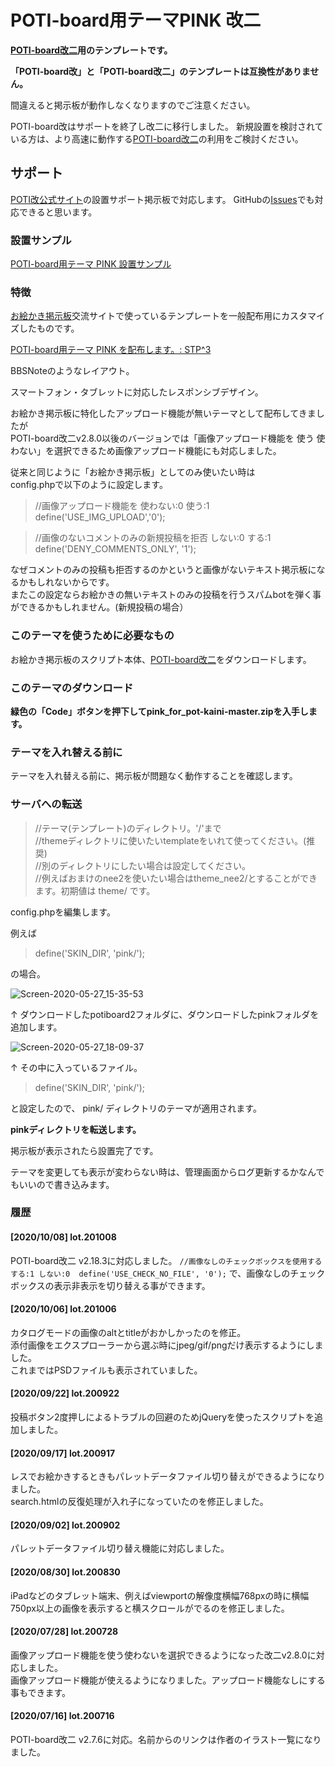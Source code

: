 # POTI-board用テーマPINK 改二

**[POTI-board改二](https://github.com/sakots/poti-kaini)用のテンプレートです。**

**「POTI-board改」と「POTI-board改二」のテンプレートは互換性がありません。**

間違えると掲示板が動作しなくなりますのでご注意ください。

POTI-board改はサポートを終了し改二に移行しました。
新規設置を検討されている方は、より高速に動作する[POTI-board改二](https://github.com/sakots/poti-kaini)の利用をご検討ください。

## サポート

[POTI改公式サイト](https://poti-k.info/)の設置サポート掲示板で対応します。
GitHubの[Issues](https://github.com/satopian/pink_for_pot-kaini/issues)でも対応できると思います。

### 設置サンプル

[POTI-board用テーマ PINK 設置サンプル](https://pbbs.sakura.ne.jp/cgi/neosample/poti/)

### 特徴

[お絵かき掲示板](https://pbbs.sakura.ne.jp/)交流サイトで使っているテンプレートを一般配布用にカスタマイズしたものです。

[POTI-board用テーマ PINK を配布します。: STP^3](http://stp.sblo.jp/article/182310034.html)

BBSNoteのようなレイアウト。

スマートフォン・タブレットに対応したレスポンシブデザイン。

お絵かき掲示板に特化したアップロード機能が無いテーマとして配布してきましたが  
POTI-board改二v2.8.0以後のバージョンでは「画像アップロード機能を 使う 使わない」を選択できるため画像アップロード機能にも対応しました。

従来と同じように「お絵かき掲示板」としてのみ使いたい時は  
config.phpで以下のように設定します。  

>//画像アップロード機能を 使わない:0 使う:1   
>define('USE_IMG_UPLOAD','0');  

>//画像のないコメントのみの新規投稿を拒否 しない:0 する:1   
>define('DENY_COMMENTS_ONLY', '1');  

なぜコメントのみの投稿も拒否するのかというと画像がないテキスト掲示板になるかもしれないからです。  
またこの設定ならお絵かきの無いテキストのみの投稿を行うスパムbotを弾く事ができるかもしれません。(新規投稿の場合）    

### このテーマを使うために必要なもの

お絵かき掲示板のスクリプト本体、[POTI-board改二](https://github.com/sakots/poti-kaini)をダウンロードします。

### このテーマのダウンロード 

**緑色の「Code」ボタンを押下してpink_for_pot-kaini-master.zipを入手します。**

### テーマを入れ替える前に ##

テーマを入れ替える前に、掲示板が問題なく動作することを確認します。

### サーバへの転送

> //テーマ(テンプレート)のディレクトリ。'/'まで  
> //themeディレクトリに使いたいtemplateをいれて使ってください。(推奨)  
> //別のディレクトリにしたい場合は設定してください。  
> //例えばおまけのnee2を使いたい場合はtheme_nee2/とすることができます。初期値は theme/ です。  

config.phpを編集します。

例えば

> define('SKIN_DIR', 'pink/');

の場合。

![Screen-2020-05-27_15-35-53](https://user-images.githubusercontent.com/44894014/83000244-0ed13280-a045-11ea-92f1-37c6d6238a72.png)

↑
ダウンロードしたpotiboard2フォルダに、ダウンロードしたpinkフォルダを追加します。


![Screen-2020-05-27_18-09-37](https://user-images.githubusercontent.com/44894014/83000458-5c4d9f80-a045-11ea-8a31-94ce1f2df273.png)

↑
その中に入っているファイル。


> define('SKIN_DIR', 'pink/');

と設定したので、 pink/ ディレクトリのテーマが適用されます。

**pinkディレクトリを転送します。**

掲示板が表示されたら設置完了です。

テーマを変更しても表示が変わらない時は、管理画面からログ更新するかなんでもいいので書き込みます。

### 履歴
#### [2020/10/08] lot.201008
POTI-board改二 v2.18.3に対応しました。
`//画像なしのチェックボックスを使用する する:1 しない:0 
define('USE_CHECK_NO_FILE', '0');`
で、画像なしのチェックボックスの表示非表示を切り替える事ができます。

#### [2020/10/06] lot.201006

カタログモードの画像のaltとtitleがおかしかったのを修正。  
添付画像をエクスプローラーから選ぶ時にjpeg/gif/pngだけ表示するようにしました。  
これまではPSDファイルも表示されていました。

#### [2020/09/22] lot.200922

投稿ボタン2度押しによるトラブルの回避のためjQueryを使ったスクリプトを追加しました。

#### [2020/09/17] lot.200917

レスでお絵かきするときもパレットデータファイル切り替えができるようになりました。  
search.htmlの反復処理が入れ子になっていたのを修正しました。  

#### [2020/09/02] lot.200902

パレットデータファイル切り替え機能に対応しました。

#### [2020/08/30] lot.200830

iPadなどのタブレット端末、例えばviewportの解像度横幅768pxの時に横幅750px以上の画像を表示すると横スクロールがでるのを修正しました。

#### [2020/07/28] lot.200728

画像アップロード機能を使う使わないを選択できるようになった改二v2.8.0に対応しました。  
画像アップロード機能が使えるようになりました。アップロード機能なしにする事もできます。    

#### [2020/07/16] lot.200716

POTI-board改二 v2.7.6に対応。名前からのリンクは作者のイラスト一覧になりました。
